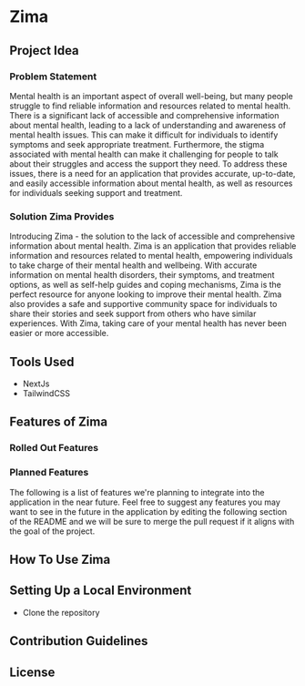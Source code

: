 # Zima

## Project Idea

### Problem Statement

Mental health is an important aspect of overall well-being, but many people struggle to find reliable information and resources related to mental health. There is a significant lack of accessible and comprehensive information about mental health, leading to a lack of understanding and awareness of mental health issues. This can make it difficult for individuals to identify symptoms and seek appropriate treatment. Furthermore, the stigma associated with mental health can make it challenging for people to talk about their struggles and access the support they need. To address these issues, there is a need for an application that provides accurate, up-to-date, and easily accessible information about mental health, as well as resources for individuals seeking support and treatment.

### Solution Zima Provides

Introducing Zima - the solution to the lack of accessible and comprehensive information about mental health. Zima is an application that provides reliable information and resources related to mental health, empowering individuals to take charge of their mental health and wellbeing. With accurate information on mental health disorders, their symptoms, and treatment options, as well as self-help guides and coping mechanisms, Zima is the perfect resource for anyone looking to improve their mental health. Zima also provides a safe and supportive community space for individuals to share their stories and seek support from others who have similar experiences. With Zima, taking care of your mental health has never been easier or more accessible.


## Tools Used

- NextJs
- TailwindCSS

## Features of Zima


### Rolled Out Features

### Planned Features

The following is a list of features we're planning to integrate into the application in the near future. Feel free to suggest any features you may want to see in the future in the application by editing the following section of the README and we will be sure to merge the pull request if it aligns with the goal of the project.


## How To Use Zima

## Setting Up a Local Environment

- Clone the repository 

## Contribution Guidelines

## License
